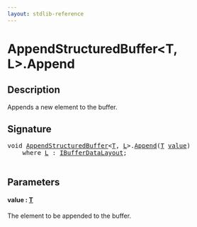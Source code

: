 ```yaml
---
layout: stdlib-reference
---
```


# AppendStructuredBuffer\<T, L\>\.Append

## Description

Appends a new element to the buffer.



## Signature 

<pre>
<span class="code_keyword">void</span> <a href="../types/appendstructuredbuffer-06g/index" class="code_type">AppendStructuredBuffer</a>&lt;<a href="../types/appendstructuredbuffer-06g/index#typeparam-T" class="code_type">T</a>, <a href="../types/appendstructuredbuffer-06g/index#typeparam-L" class="code_type">L</a>&gt;.<a href="append-0">Append</a>(<a href="../types/appendstructuredbuffer-06g/index#typeparam-T" class="code_type">T</a> <a href="append-0#decl-value" class="code_param">value</a>)
    <span class='code_keyword'>where</span> <a href="../types/appendstructuredbuffer-06g/index#typeparam-L" class="code_type">L</a> : <a href="../interfaces/ibufferdatalayout-017b/index" class="code_type">IBufferDataLayout</a>;

</pre>

## Parameters

####  <a id="decl-value"></a>value  : [T](../types/appendstructuredbuffer-06g/index#typeparam-T)
The element to be appended to the buffer.


